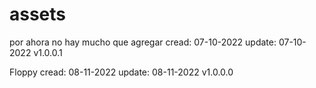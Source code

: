 # assets
por ahora no hay mucho que agregar
cread: 07-10-2022
update: 07-10-2022
v1.0.0.1

Floppy
cread: 08-11-2022
update: 08-11-2022
v1.0.0.0
